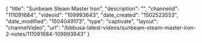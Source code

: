 {
    "title": "Sunbeam Steam Master Iron",
    "description": "",
    "channelid": "111091684",
    "videoid": "109993643",
    "date_created": "1502523553",
    "date_modified": "1504049173",
    "type": "captivate",
    "layout": "channelVideo",
    "url": "\/bbbusa-latest-videos\/sunbeam-steam-master-iron-2-notes\/111091684-109993643"
}